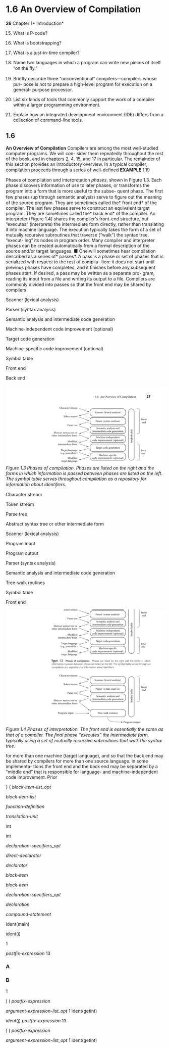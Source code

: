 # 1.6 An Overview of Compilation

**26**
Chapter 1* Introduction*

15. What is P-code?

16. What is bootstrapping?
17. What is a just-in-time compiler?

18. Name two languages in which a program can write new pieces of itself “on
the ﬂy.”

19. Brieﬂy describe three “unconventional” compilers—compilers whose pur-
pose is not to prepare a high-level program for execution on a general-
purpose processor.
20. List six kinds of tools that commonly support the work of a compiler within
a larger programming environment.
21. Explain how an integrated development environment (IDE) differs from a
collection of command-line tools.

## 1.6

**An Overview of Compilation**
Compilers are among the most well-studied computer programs. We will con-
sider them repeatedly throughout the rest of the book, and in chapters 2, 4, 15,
and 17 in particular. The remainder of this section provides an introductory
overview.
In a typical compiler, compilation proceeds through a series of well-deﬁned
**EXAMPLE** 1.19

Phases of compilation and
interpretation
*phases*, shown in Figure 1.3. Each phase discovers information of use to later
phases, or transforms the program into a form that is more useful to the subse-
quent phase.
The ﬁrst few phases (up through semantic analysis) serve to ﬁgure out the
meaning of the source program. They are sometimes called the* front end* of the
compiler. The last few phases serve to construct an equivalent target program.
They are sometimes called the* back end* of the compiler.
An interpreter (Figure 1.4) shares the compiler’s front-end structure, but
“executes” (interprets) the intermediate form directly, rather than translating
it into machine language. The execution typically takes the form of a set of
mutually recursive subroutines that traverse (“walk”) the syntax tree, “execut-
ing” its nodes in program order. Many compiler and interpreter phases can
be created automatically from a formal description of the source and/or target
languages.
■
One will sometimes hear compilation described as a series of* passes*. A pass
is a phase or set of phases that is serialized with respect to the rest of compila-
tion: it does not start until previous phases have completed, and it ﬁnishes before
any subsequent phases start. If desired, a pass may be written as a separate pro-
gram, reading its input from a ﬁle and writing its output to a ﬁle. Compilers are
commonly divided into passes so that the front end may be shared by compilers

Scanner (lexical analysis)

Parser (syntax analysis)

Semantic analysis and
intermediate code generation

Machine-independent
code improvement (optional)

Target code generation

Machine-specific
code improvement (optional)

Symbol table

Front
end

Back
end


![Figure 1.3 Phases of...](images/page_60_vector_275.png)
*Figure 1.3 Phases of compilation. Phases are listed on the right and the forms in which information is passed between phases are listed on the left. The symbol table serves throughout compilation as a repository for information about identiﬁers.*

Character stream

Token stream

Parse tree

Abstract syntax tree or
other intermediate form

Scanner (lexical analysis)

Program input

Program output

Parser (syntax analysis)

Semantic analysis and
intermediate code generation

Tree-walk routines

Symbol table

Front
end


![Figure 1.4 Phases of...](images/page_60_vector_505.png)
*Figure 1.4 Phases of interpretation. The front end is essentially the same as that of a compiler. The ﬁnal phase “executes” the intermediate form, typically using a set of mutually recursive subroutines that walk the syntax tree.*

for more than one machine (target language), and so that the back end may be
shared by compilers for more than one source language. In some implementa-
tions the front end and the back end may be separated by a “middle end” that
is responsible for language- and machine-independent code improvement. Prior

}
{
*block-item-list_opt*

*block-item-list*

*function-definition*

*translation-unit*

int

int

*declaration-specifiers_opt*

*direct-declarator*

*declarator*

*block-item*

*block-item*

*declaration-specifiers_opt*

*declaration*

*compound-statement*

ident(main)

ident(i)

1

*postfix-expression*
13

### **A**

### **B**

1

)
(
*postfix-expression*

*argument-expression-list_opt*
1
ident(getint)

ident(j)
*postfix-expression*
13

)
(
*postfix-expression*

*argument-expression-list_opt*
1
ident(getint)

